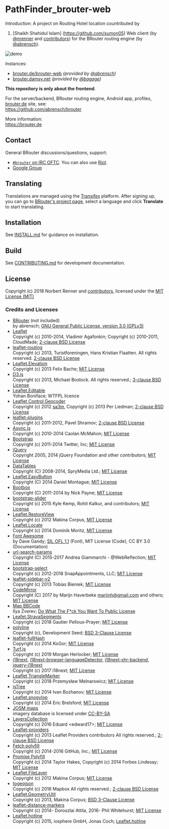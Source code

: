 # PathFinder_brouter-web

Introduction:
A project on Routing Hotel location countributed by 
1. [Shaikh Shahidul Islam] (https://github.com/sumon05)
Web client (by [@nrenner](https://github.com/nrenner) and [contributors](https://github.com/nrenner/brouter-web/graphs/contributors)) for the BRouter routing engine (by [@abrensch](https://github.com/abrensch)).

![demo](https://user-images.githubusercontent.com/1451988/83979926-1f6d8c80-a912-11ea-8f21-b2ed60963501.gif)

Instances:

-   [brouter.de/brouter-web](https://brouter.de/brouter-web/) _(provided by [@abrensch](https://github.com/abrensch))_
-   [brouter.damsy.net](https://brouter.damsy.net) _(provided by [@bagage](https://github.com/bagage))_

**This repository is only about the frontend**.

For the server/backend, BRouter routing engine, Android app, profiles, [brouter.de](https://brouter.de) site, see:  
https://github.com/abrensch/brouter

More information:  
https://brouter.de

## Contact

General BRouter discussions/questions, support:

-   [`#brouter` on IRC OFTC](https://webchat.oftc.net/?channels=#brouter). You can also use [Riot](https://riot.im/app/#/room/#_oftc_#brouter:matrix.org).
-   [Google Group](https://groups.google.com/group/osm-android-bikerouting)

## Translating

Translations are managed using the
[Transifex](https://www.transifex.com/openstreetmap/brouter-web/) platform. After
signing up, you can go to [BRouter's project
page](https://www.transifex.com/openstreetmap/brouter-web/dashboard/), select a language and
click **Translate** to start translating.

## Installation

See [INSTALL.md](INSTALL.md) for guidance on installation.

## Build

See [CONTRIBUTING.md](CONTRIBUTING.md) for development documentation.

## License

Copyright (c) 2018 Norbert Renner and [contributors](https://github.com/nrenner/brouter-web/graphs/contributors), licensed under the [MIT License (MIT)](LICENSE)

### Credits and Licenses

-   [BRouter](https://github.com/abrensch/brouter) (not included)  
    by abrensch; [GNU General Public License, version 3.0 (GPLv3)](https://github.com/abrensch/brouter/blob/master/LICENSE)
-   [Leaflet](https://leafletjs.com/)  
    Copyright (c) 2010-2014, Vladimir Agafonkin; Copyright (c) 2010-2011, CloudMade; [2-clause BSD License](https://github.com/Leaflet/Leaflet/blob/master/LICENSE)
-   [leaflet-routing](https://github.com/Turistforeningen/leaflet-routing)  
    Copyright (c) 2013, Turistforeningen, Hans Kristian Flaatten. All rights reserved. [2-clause BSD License](https://github.com/Turistforeningen/leaflet-routing/blob/gh-pages/LICENSE)
-   [Leaflet.Elevation](https://github.com/MrMufflon/Leaflet.Elevation)  
    Copyright (c) 2013 Felix Bache; [MIT License](https://github.com/MrMufflon/Leaflet.Elevation/blob/master/LICENSE)
-   [D3.js](https://github.com/mbostock/d3)  
    Copyright (c) 2013, Michael Bostock. All rights reserved.; [3-clause BSD License](https://github.com/mbostock/d3/blob/master/LICENSE)
-   [Leaflet.Editable](https://github.com/Leaflet/Leaflet.Editable)  
    Yohan Boniface; WTFPL licence
-   [Leaflet Control Geocoder](https://github.com/perliedman/leaflet-control-geocoder)  
    Copyright (c) 2012 [sa3m](https://github.com/sa3m), Copyright (c) 2013 Per Liedman; [2-clause BSD License](https://github.com/perliedman/leaflet-control-geocoder/blob/master/LICENSE)
-   [leaflet-plugins](https://github.com/shramov/leaflet-plugins)  
    Copyright (c) 2011-2012, Pavel Shramov; [2-clause BSD License](https://github.com/shramov/leaflet-plugins/blob/master/LICENSE)
-   [Async.js](https://github.com/caolan/async)  
    Copyright (c) 2010-2014 Caolan McMahon; [MIT License](https://github.com/caolan/async/blob/master/LICENSE)
-   [Bootstrap](https://getbootstrap.com/)  
    Copyright (c) 2011-2014 Twitter, Inc; [MIT License](https://github.com/twbs/bootstrap/blob/master/LICENSE)
-   [jQuery](https://github.com/jquery/jquery)  
    Copyright 2005, 2014 jQuery Foundation and other contributors; [MIT License](https://github.com/jquery/jquery/blob/master/LICENSE.txt)
-   [DataTables](https://github.com/DataTables/DataTables)  
    Copyright (C) 2008-2014, SpryMedia Ltd.; [MIT License](https://www.datatables.net/license/MIT-LICENCE)
-   [Leaflet.EasyButton](https://github.com/CliffCloud/Leaflet.EasyButton)  
    Copyright (C) 2014 Daniel Montague; [MIT License](https://github.com/CliffCloud/Leaflet.EasyButton/blob/master/LICENSE)
-   [Bootbox](https://github.com/makeusabrew/bootbox)  
    Copyright (C) 2011-2014 by Nick Payne; [MIT License](https://github.com/makeusabrew/bootbox/blob/master/LICENSE.md)
-   [bootstrap-slider](https://github.com/seiyria/bootstrap-slider)  
    Copyright (c) 2015 Kyle Kemp, Rohit Kalkur, and contributors; [MIT License](https://github.com/seiyria/bootstrap-slider/blob/master/LICENSE.md)
-   [Leaflet.RestoreView](https://github.com/makinacorpus/Leaflet.RestoreView)  
    Copyright (c) 2012 Makina Corpus, [MIT License](https://github.com/makinacorpus/Leaflet.RestoreView/blob/master/LICENSE)
-   [Leaflet.Locate](https://github.com/domoritz/leaflet-locatecontrol)  
    Copyright (c) 2014 Dominik Moritz, [MIT License](https://github.com/domoritz/leaflet-locatecontrol/blob/gh-pages/LICENSE)
-   [Font Awesome](https://fontawesome.com/v4.7.0/license/)  
    by Dave Gandy; [SIL OFL 1.1](https://scripts.sil.org/OFL) (Font), MIT License (Code), CC BY 3.0 (Documentation)
-   [url-search-params](https://github.com/WebReflection/url-search-params)  
    Copyright (C) 2015-2017 Andrea Giammarchi - @WebReflection; [MIT License](https://github.com/WebReflection/url-search-params/blob/master/LICENSE.txt)
-   [bootstrap-select](https://github.com/snapappointments/bootstrap-select)  
    Copyright (c) 2012-2018 SnapAppointments, LLC; [MIT License](https://github.com/snapappointments/bootstrap-select/blob/v1.13.0-dev/LICENSE)
-   [leaflet-sidebar-v2](https://github.com/nickpeihl/leaflet-sidebar-v2)  
    Copyright (c) 2013 Tobias Bieniek; [MIT License](https://github.com/nickpeihl/leaflet-sidebar-v2/blob/master/LICENSE)
-   [CodeMirror](https://github.com/codemirror/CodeMirror)  
    Copyright (C) 2017 by Marijn Haverbeke <marijnh@gmail.com> and others; [MIT License](https://github.com/codemirror/CodeMirror/blob/master/LICENSE)
-   [Map BBCode](https://github.com/MapBBCode/mapbbcode)  
    Ilya Zverev; [Do What The F\*ck You Want To Public License](https://github.com/MapBBCode/mapbbcode/blob/master/LICENSE)
-   [Leafet.StravaSegments](https://gitlab.com/bagage/leaflet.stravasegments)  
    Copyright (c) 2018 Gautier Pelloux-Prayer; [MIT License](https://gitlab.com/bagage/leaflet.stravasegments/blob/master/LICENSE)
-   [polyline](https://github.com/mapbox/polyline)  
    Copyright (c), Development Seed; [BSD 3-Clause License](https://github.com/mapbox/polyline/blob/master/LICENSE)
-   [leaflet-fullHash](https://github.com/KoGor/leaflet-fullHash)  
    Copyright (c) 2014 KoGor; [MIT License](https://github.com/KoGor/leaflet-fullHash/blob/master/LICENSE)
-   [Turf.js](https://github.com/Turfjs/turf)  
    Copyright (c) 2019 Morgan Herlocker; [MIT License](https://github.com/Turfjs/turf/blob/master/LICENSE)
-   [i18next](https://github.com/i18next/i18next), [i18next-browser-languageDetector](https://github.com/i18next/i18next-browser-languageDetector), [i18next-xhr-backend](https://github.com/i18next/i18next-xhr-backend), [jquery-i18next](https://github.com/i18next/jquery-i18next/blob/master/LICENSE)  
    Copyright (c) 2017 i18next; [MIT License](https://github.com/i18next/i18next/blob/master/LICENSE)
-   [Leaflet TriangleMarker](https://github.com/themeler/leaflet-triangle-marker)  
    Copyright (c) 2018 Przemysław Melnarowicz; [MIT License](https://github.com/themeler/leaflet-triangle-marker/blob/master/LICENSE)
-   [jsTree ](https://github.com/vakata/jstree)  
    Copyright (c) 2014 Ivan Bozhanov; [MIT License](https://github.com/vakata/jstree/blob/master/LICENSE-MIT)
-   [Leaflet.snogylop](https://github.com/ebrelsford/leaflet.snogylop)  
    Copyright (c) 2014 Eric Brelsford; [MIT License](https://github.com/ebrelsford/Leaflet.snogylop/blob/master/LICENSE)
-   [JOSM maps](https://josm.openstreetmap.de/wiki/Maps)  
    imagery database is licensed under [CC-BY-SA](https://creativecommons.org/licenses/by-sa/3.0/)
-   [LayersCollection](https://github.com/Edward17/LayersCollection/tree/gh-pages)  
    Copyright (c) 2016 Eduard &lt;edward17&gt;; [MIT License](https://github.com/Edward17/LayersCollection/blob/gh-pages/LICENSE.md)
-   [Leaflet-providers](https://github.com/leaflet-extras/leaflet-providers)  
    Copyright (c) 2013 Leaflet Providers contributors All rights reserved.; [2-clause BSD License](https://github.com/leaflet-extras/leaflet-providers/blob/master/license.md)
-   [Fetch polyfill](https://github.com/Github/fetch)  
    Copyright (c) 2014-2016 GitHub, Inc.; [MIT License](https://github.com/github/fetch/blob/master/LICENSE)
-   [Promise Polyfill](https://github.com/taylorhakes/promise-polyfill)  
    Copyright (c) 2014 Taylor Hakes, Copyright (c) 2014 Forbes Lindesay; [MIT License](https://github.com/taylorhakes/promise-polyfill/blob/master/LICENSE)
-   [Leaflet.FileLayer](https://github.com/makinacorpus/Leaflet.FileLayer)  
    Copyright (c) 2012 Makina Corpus; [MIT License](https://github.com/makinacorpus/Leaflet.FileLayer/blob/master/LICENSE)
-   [togeojson](https://github.com/mapbox/togeojson)  
    Copyright (c) 2016 Mapbox All rights reserved.; [2-clause BSD License](https://github.com/mapbox/togeojson/blob/master/LICENSE)
-   [Leaflet.GeometryUtil](https://github.com/makinacorpus/Leaflet.GeometryUtil)  
    Copyright (c) 2013, Makina Corpus; [BSD 3-Clause License](https://github.com/makinacorpus/Leaflet.GeometryUtil/blob/master/LICENSE)
-   [leaflet-distance-markers](https://github.com/adoroszlai/leaflet-distance-markers)  
    Copyright (c) 2014- Doroszlai Attila, 2016- Phil Whitehurst; [MIT License](https://github.com/adoroszlai/leaflet-distance-markers/blob/master/LICENSE.md)
-   [Leaflet.hotline](https://github.com/iosphere/Leaflet.hotline)  
    Copyright (c) 2015, iosphere GmbH, Jonas Coch; [Leaflet.hotline](https://github.com/iosphere/Leaflet.hotline/blob/master/LICENSE)
